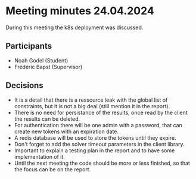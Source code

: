 # Meeting minutes 24.04.2024

During this meeting the k8s deployment was discussed.

## Participants

* Noah Godel (Student)
* Frédéric Bapst (Supervisor)

## Decisions

* It is a detail that there is a ressource leak with the global list of constraints, but it is not a big deal (still mention it in the report).
* There is no need for persistance of the results, once read by the client the results can be deleted.
* For authentication there will be one admin with a password, that can create new tokens with an expiration date.
* A redis database will be used to store the tokens until they expire.
* Don't forget to add the solver timeout parameters in the client library.
* Important to explain a testing plan in the report and to have some implementation of it.
* Until the next meeting the code should be more or less finished, so that the focus can be on the report.
